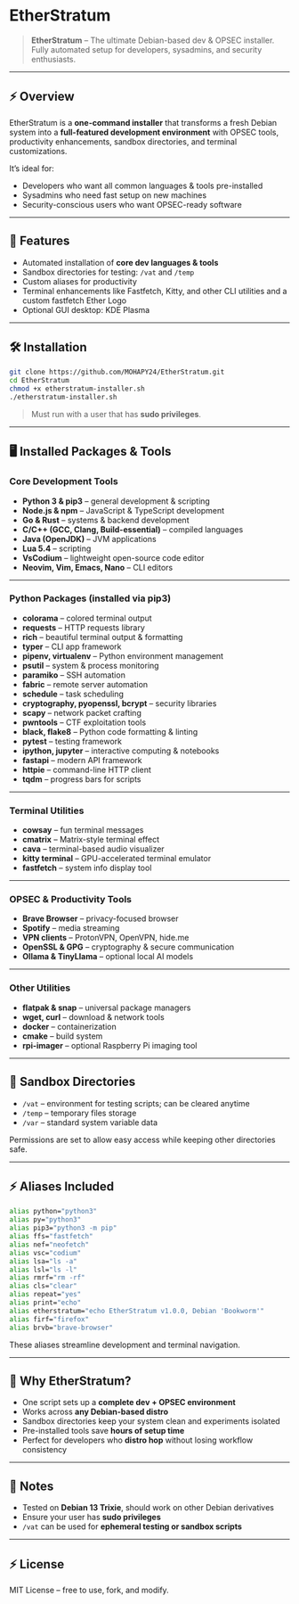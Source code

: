 
# EtherStratum

> **EtherStratum** – The ultimate Debian-based dev & OPSEC installer. Fully automated setup for developers, sysadmins, and security enthusiasts.

---

## ⚡ Overview

EtherStratum is a **one-command installer** that transforms a fresh Debian system into a **full-featured development environment** with OPSEC tools, productivity enhancements, sandbox directories, and terminal customizations.

It’s ideal for:

* Developers who want all common languages & tools pre-installed
* Sysadmins who need fast setup on new machines
* Security-conscious users who want OPSEC-ready software

---

## 🚀 Features

* Automated installation of **core dev languages & tools**
* Sandbox directories for testing: `/vat` and `/temp`
* Custom aliases for productivity
* Terminal enhancements like Fastfetch, Kitty, and other CLI utilities and a custom fastfetch Ether Logo
* Optional GUI desktop: KDE Plasma

---

## 🛠️ Installation

```bash
git clone https://github.com/MOHAPY24/EtherStratum.git
cd EtherStratum
chmod +x etherstratum-installer.sh
./etherstratum-installer.sh
```

> Must run with a user that has **sudo privileges**.

---

## 🖥️ Installed Packages & Tools

### **Core Development Tools**

* **Python 3 & pip3** – general development & scripting
* **Node.js & npm** – JavaScript & TypeScript development
* **Go & Rust** – systems & backend development
* **C/C++ (GCC, Clang, Build-essential)** – compiled languages
* **Java (OpenJDK)** – JVM applications
* **Lua 5.4** – scripting
* **VsCodium** – lightweight open-source code editor
* **Neovim, Vim, Emacs, Nano** – CLI editors

---

### **Python Packages (installed via pip3)**

* **colorama** – colored terminal output
* **requests** – HTTP requests library
* **rich** – beautiful terminal output & formatting
* **typer** – CLI app framework
* **pipenv, virtualenv** – Python environment management
* **psutil** – system & process monitoring
* **paramiko** – SSH automation
* **fabric** – remote server automation
* **schedule** – task scheduling
* **cryptography, pyopenssl, bcrypt** – security libraries
* **scapy** – network packet crafting
* **pwntools** – CTF exploitation tools
* **black, flake8** – Python code formatting & linting
* **pytest** – testing framework
* **ipython, jupyter** – interactive computing & notebooks
* **fastapi** – modern API framework
* **httpie** – command-line HTTP client
* **tqdm** – progress bars for scripts

---

### **Terminal Utilities**

* **cowsay** – fun terminal messages
* **cmatrix** – Matrix-style terminal effect
* **cava** – terminal-based audio visualizer
* **kitty terminal** – GPU-accelerated terminal emulator
* **fastfetch** – system info display tool

---

### **OPSEC & Productivity Tools**

* **Brave Browser** – privacy-focused browser
* **Spotify** – media streaming
* **VPN clients** – ProtonVPN, OpenVPN, hide.me
* **OpenSSL & GPG** – cryptography & secure communication
* **Ollama & TinyLlama** – optional local AI models

---

### **Other Utilities**

* **flatpak & snap** – universal package managers
* **wget, curl** – download & network tools
* **docker** – containerization
* **cmake** – build system
* **rpi-imager** – optional Raspberry Pi imaging tool

---

## 🔧 Sandbox Directories

* `/vat` –  environment for testing scripts; can be cleared anytime
* `/temp` – temporary files storage
* `/var` – standard system variable data

Permissions are set to allow easy access while keeping other directories safe.

---

## ⚡ Aliases Included

```bash
alias python="python3"
alias py="python3"
alias pip3="python3 -m pip"
alias ffs="fastfetch"
alias nef="neofetch"
alias vsc="codium"
alias lsa="ls -a"
alias lsl="ls -l"
alias rmrf="rm -rf"
alias cls="clear"
alias repeat="yes"
alias print="echo"
alias etherstratum="echo EtherStratum v1.0.0, Debian 'Bookworm'"
alias firf="firefox"
alias brvb="brave-browser"
```

These aliases streamline development and terminal navigation.

---

## 🌟 Why EtherStratum?

* One script sets up a **complete dev + OPSEC environment**
* Works across **any Debian-based distro**
* Sandbox directories keep your system clean and experiments isolated
* Pre-installed tools save **hours of setup time**
* Perfect for developers who **distro hop** without losing workflow consistency

---

## 📌 Notes

* Tested on **Debian 13 Trixie**, should work on other Debian derivatives
* Ensure your user has **sudo privileges**
* `/vat` can be used for **ephemeral testing or sandbox scripts**

---

## ⚡ License

MIT License – free to use, fork, and modify.
